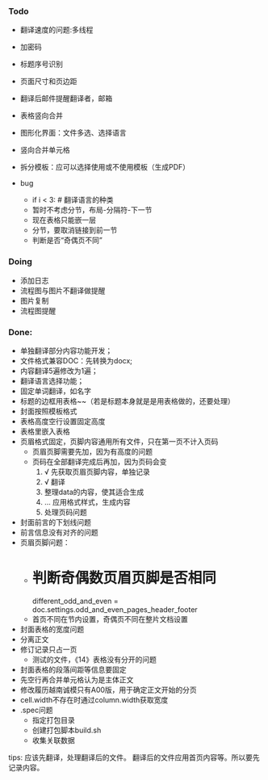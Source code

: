 ### Todo
 - 翻译速度的问题:多线程
 - 加密码
 - 标题序号识别
 - 页面尺寸和页边距

 - 翻译后邮件提醒翻译者，邮箱
 - 表格竖向合并

 - 图形化界面：文件多选、选择语言
 - 竖向合并单元格
 
- 拆分模板：应可以选择使用或不使用模板（生成PDF）

 - bug 
   - if i < 3: # 翻译语言的种类
   - 暂时不考虑分节，布局-分隔符-下一节
   - 现在表格只能嵌一层
   - 分节，要取消链接到前一节
   - 判断是否“奇偶页不同”

### Doing
 - 添加日志
 - 流程图与图片不翻译做提醒
 - 图片复制
 - 流程图提醒

### Done:
 - 单独翻译部分内容功能开发；
 - 文件格式兼容DOC：先转换为docx;
 - 内容翻译5遍修改为1遍； 
 - 翻译语言选择功能；
 - 固定单词翻译，如名字
 - 标题的边框用表格~~（若是标题本身就是是用表格做的，还要处理）
 - 封面按照模板格式 
 - 表格高度空行设置固定高度 
 - 表格里嵌入表格
 - 页眉格式固定，页脚内容通用所有文件，只在第一页不计入页码
   - 页眉页脚需要先加，因为有高度的问题
   - 页码在全部翻译完成后再加，因为页码会变
     1. √ 先获取页眉页脚内容，单独记录
     2. √ 翻译
     3. 整理data的内容，使其适合生成
     4. ... 应用格式样式，生成内容
     5. 处理页码问题
 - 封面前言的下划线问题
 - 前言信息没有对齐的问题 
 - 页眉页脚问题：
   - # 判断奇偶数页眉页脚是否相同
        different_odd_and_even = doc.settings.odd_and_even_pages_header_footer
   - 首页不同在节内设置，奇偶页不同在整片文档设置
 - 封面表格的宽度问题
 - 分离正文
 - 修订记录只占一页
   - 测试的文件，《14》表格没有分开的问题
 - 封面表格的段落间距等信息要固定
 - 先空行再合并单元格认为是主体正文
 - 修改履历越南诚模只有A00版，用于确定正文开始的分页
 - cell.width不存在时通过column.width获取宽度
 - .spec问题
   - 指定打包目录
   - 创建打包脚本build.sh
   - 收集关联数据

tips:
应该先翻译，处理翻译后的文件。
翻译后的文件应用首页内容等。所以要先记录内容。